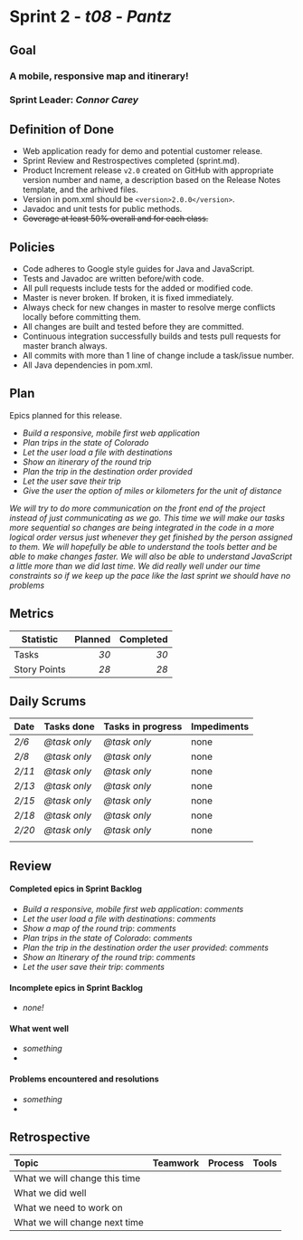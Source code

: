 # Sprint 2 - *t08* - *Pantz*

## Goal

### A mobile, responsive map and itinerary!
### Sprint Leader: *Connor Carey*

## Definition of Done

* Web application ready for demo and potential customer release.
* Sprint Review and Restrospectives completed (sprint.md).
* Product Increment release `v2.0` created on GitHub with appropriate version number and name, a description based on the Release Notes template, and the arhived files.
* Version in pom.xml should be `<version>2.0.0</version>`.
* Javadoc and unit tests for public methods.
* ~~Coverage at least 50% overall and for each class.~~

## Policies

* Code adheres to Google style guides for Java and JavaScript.
* Tests and Javadoc are written before/with code.  
* All pull requests include tests for the added or modified code.
* Master is never broken.  If broken, it is fixed immediately.
* Always check for new changes in master to resolve merge conflicts locally before committing them.
* All changes are built and tested before they are committed.
* Continuous integration successfully builds and tests pull requests for master branch always.
* All commits with more than 1 line of change include a task/issue number.
* All Java dependencies in pom.xml.

## Plan

Epics planned for this release.

* *Build a responsive, mobile first web application*
* *Plan trips in the state of Colorado*
* *Let the user load a file with destinations*
* *Show an itinerary of the round trip*
* *Plan the trip in the destination order provided*
* *Let the user save their trip*
* *Give the user the option of miles or kilometers for the unit of distance*

*We will try to do more communication on the front end of the project instead of just communicating as we go. This time we will make our tasks more sequential so changes are being integrated in the code in a more logical order versus just whenever they get finished by the person assigned to them. We will hopefully be able to understand the tools better and be able to make changes faster. We will also be able to understand JavaScript a little more than we did last time. We did really well under our time constraints so if we keep up the pace like the last sprint we should have no problems*

## Metrics

Statistic | Planned | Completed
--- | ---: | ---:
Tasks |  *30*   | *30* 
Story Points |  *28*  | *28* 

## Daily Scrums

Date | Tasks done  | Tasks in progress | Impediments 
:--- | :--- | :--- | :--- 
*2/6* | *@task only* | *@task only* | none
*2/8* | *@task only* | *@task only* | none
*2/11* | *@task only* | *@task only* | none
*2/13* | *@task only* | *@task only* | none
*2/15* | *@task only* | *@task only* | none
*2/18* | *@task only* | *@task only* | none
*2/20* | *@task only* | *@task only* | none
 | | | 
 

## Review

#### Completed epics in Sprint Backlog 
* *Build a responsive, mobile first web application*:  *comments*
* *Let the user load a file with destinations*: *comments*
* *Show a map of the round trip*: *comments*
* *Plan trips in the state of Colorado*: *comments*
* *Plan the trip in the destination order the user provided*: *comments*
* *Show an Itinerary of the round trip*: *comments*
* *Let the user save their trip*: *comments*

#### Incomplete epics in Sprint Backlog 
* *none!*


#### What went well
* *something*
*

#### Problems encountered and resolutions
* *something*
*

## Retrospective

Topic | Teamwork | Process | Tools
:--- | :--- | :--- | :---
What we will change this time |  |  | 
What we did well |  |  | 
What we need to work on |  |  |
What we will change next time |  |  | 
